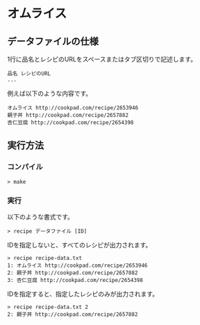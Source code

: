 # オムライス

## データファイルの仕様

1行に品名とレシピのURLをスペースまたはタブ区切りで記述します。

    品名 レシピのURL
    ...

例えば以下のような内容です。

    オムライス http://cookpad.com/recipe/2653946
    親子丼 http://cookpad.com/recipe/2657882
    杏仁豆腐 http://cookpad.com/recipe/2654398

## 実行方法

### コンパイル

    > make

### 実行

以下のような書式です。

    > recipe データファイル [ID]

IDを指定しないと、すべてのレシピが出力されます。

    > recipe recipe-data.txt
    1: オムライス http://cookpad.com/recipe/2653946
    2: 親子丼 http://cookpad.com/recipe/2657882
    3: 杏仁豆腐 http://cookpad.com/recipe/2654398

IDを指定すると、指定したレシピのみが出力されます。

    > recipe recipe-data.txt 2
    2: 親子丼 http://cookpad.com/recipe/2657882

